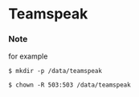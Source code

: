 # Teamspeak

### Note
for example

`$ mkdir -p /data/teamspeak`

`$ chown -R 503:503 /data/teamspeak`
